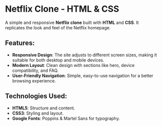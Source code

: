 # Netflix Clone - HTML & CSS

A simple and responsive **Netflix clone** built with **HTML** and **CSS**. It replicates the look and feel of the Netflix homepage.

## Features:
- **Responsive Design**: The site adjusts to different screen sizes, making it suitable for both desktop and mobile devices.
- **Modern Layout**: Clean design with sections like hero, device compatibility, and FAQ.
- **User-Friendly Navigation**: Simple, easy-to-use navigation for a better browsing experience.

## Technologies Used:
- **HTML5**: Structure and content.
- **CSS3**: Styling and layout.
- **Google Fonts**: Poppins & Martel Sans for typography.
